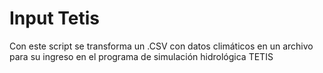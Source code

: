# Input Tetis

Con este script se transforma un .CSV con datos climáticos en un archivo para su ingreso en el programa de simulación hidrológica TETIS
